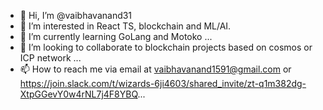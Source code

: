 - 👋 Hi, I’m @vaibhavanand31
- 👀 I’m interested in React TS, blockchain and ML/AI. 
- 🌱 I’m currently learning GoLang and Motoko ...
- 💞️ I’m looking to collaborate to blockchain projects based on cosmos or ICP network  ...
- 📫 How to reach me via email at vaibhavanand1591@gmail.com or https://join.slack.com/t/wizards-6ji4603/shared_invite/zt-q1m382dg-XtpGGevY0w4rNL7j4F8YBQ...
